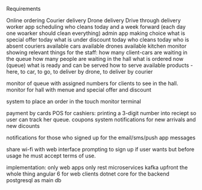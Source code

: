 Requirements

Online ordering
Courier delivery
Drone delivery
Drive through delivery
worker app
    scheduling who cleans today and a week forward (each day one woarker should clean everything)
admin app
    making choice what is special offer today
    what is under discount today
    who cleans today
    who is absent
    couriers available
    cars available
    drones available
kitchen monitor showing relevant things for the staff:
    how many client-cars are waiting in the queue
    how many people are waiting in the hall
    what is ordered now (queue)
    what is ready and can be served 
    how to serve available products - here, to car, to go, to deliver by drone, to deliver by courier

monitor of queue with assigned numbers for clients to see in the hall.
monitor for hall with menue and special offer and discount

system to place an order in the touch monitor terminal

payment by cards
POS for cashiers: printing a 3-digit number into reciept so user can track her queue. 
coupons system 
notifications for new arrivals and new dicounts

notifications for those who signed up for the email/sms/push app messages

share wi-fi with web interface prompting to sign up if user wants but before usage he must accept terms of use.

implementation:
only web apps
only rest microservices 
kafka upfront the whole thing
angular 6 for web clients
dotnet core for the backend
postgresql as main db








